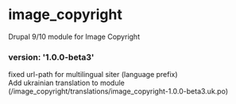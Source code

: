 # image_copyright
Drupal 9/10 module for Image Copyright

### version: '1.0.0-beta3'
fixed url-path for multilingual siter (language prefix)  
Add ukrainian translation to module (/image_copyright/translations/image_copyright-1.0.0-beta3.uk.po)
